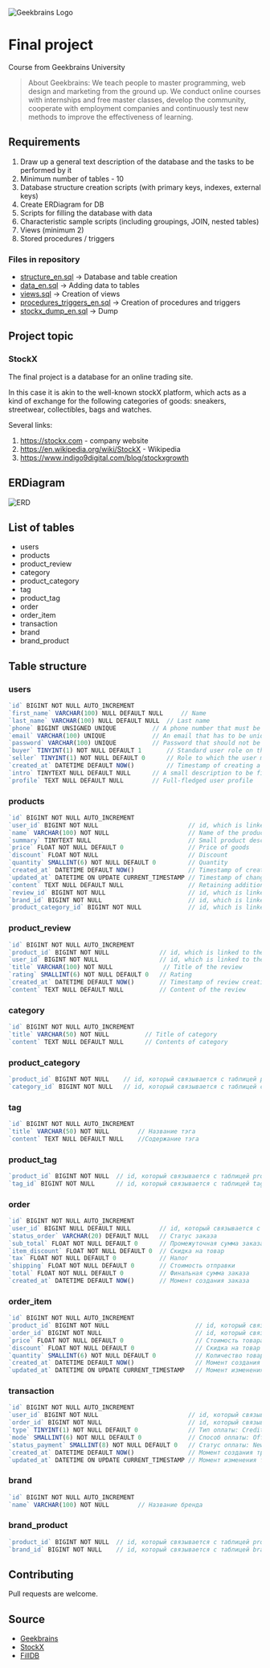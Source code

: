 ![Geekbrains Logo](https://github.com/ilyastartsdata/introductiontopython/blob/master/gb.png)

# Final project

Course from Geekbrains University

> About Geekbrains: We teach people to master programming, web design and marketing from the ground up. We conduct online courses with internships and free master classes, develop the community, cooperate with employment companies and continuously test new methods to improve the effectiveness of learning.

## Requirements

1. Draw up a general text description of the database and the tasks to be performed by it
2. Minimum number of tables - 10
3. Database structure creation scripts (with primary keys, indexes, external keys)
4. Create ERDiagram for DB
5. Scripts for filling the database with data
6. Characteristic sample scripts (including groupings, JOIN, nested tables)
7. Views (minimum 2)
8. Stored procedures / triggers

### Files in repository

- [structure_en.sql](https://github.com/ilyastartsdata/databases_sql/blob/main/final_project/final_project_en/structure_en.sql) -> Database and table creation
- [data_en.sql](https://github.com/ilyastartsdata/databases_sql/blob/main/final_project/final_project_en/data_en.sql) -> Adding data to tables
- [views.sql](https://github.com/ilyastartsdata/databases_sql/blob/main/final_project/final_project_en/views_en.sql) -> Creation of views
- [procedures_triggers_en.sql](https://github.com/ilyastartsdata/databases_sql/blob/main/final_project/final_project_en/procedures_triggers_en.sql) -> Creation of procedures and triggers
- [stockx_dump_en.sql](https://github.com/ilyastartsdata/databases_sql/blob/main/final_project/final_project_en/stockx_dump_en.sql) -> Dump

## Project topic

### StockX

The final project is a database for an online trading site. 

In this case it is akin to the well-known stockX platform, which acts as a kind of exchange for the following categories of goods: sneakers, streetwear, collectibles, bags and watches.

Several links:

1. https://stockx.com - company website
2. https://en.wikipedia.org/wiki/StockX - Wikipedia
3. https://www.indigo9digital.com/blog/stockxgrowth

## ERDiagram

![ERD](https://github.com/ilyastartsdata/databases_sql/blob/main/final_project/final_project_ru/stockX_ERD.png)

## List of tables

- users
- products
- product_review
- category
- product_category
- tag
- product_tag
- order
- order_item
- transaction
- brand
- brand_product

## Table structure

### users

```js
`id` BIGINT NOT NULL AUTO_INCREMENT
`first_name` VARCHAR(100) NULL DEFAULT NULL 	// Name
`last_name` VARCHAR(100) NULL DEFAULT NULL 	// Last name
`phone` BIGINT UNSIGNED UNIQUE 			// A phone number that must be unique
`email` VARCHAR(100) UNIQUE 			// An email that has to be unique
`password` VARCHAR(100) UNIQUE 			// Password that should not be stored here
`buyer` TINYINT(1) NOT NULL DEFAULT 1 		// Standard user role on the site - buyer
`seller` TINYINT(1) NOT NULL DEFAULT 0 		// Role to which the user may apply
`created_at` DATETIME DEFAULT NOW() 		// Timestamp of creating a record
`intro` TINYTEXT NULL DEFAULT NULL 		// A small description to be filled in by the user
`profile` TEXT NULL DEFAULT NULL 		// Full-fledged user profile
```

### products

```js
`id` BIGINT NOT NULL AUTO_INCREMENT
`user_id` BIGINT NOT NULL                         // id, which is linked to the users table
`name` VARCHAR(100) NOT NULL                      // Name of the product
`summary` TINYTEXT NULL                           // Small product description
`price` FLOAT NOT NULL DEFAULT 0                  // Price of goods
`discount` FLOAT NOT NULL                         // Discount
`quantity` SMALLINT(6) NOT NULL DEFAULT 0         // Quantity
`created_at` DATETIME DEFAULT NOW()               // Timestamp of creation of a product position
`updated_at` DATETIME ON UPDATE CURRENT_TIMESTAMP // Timestamp of change in commodity position
`content` TEXT NULL DEFAULT NULL                  // Retaining additional information about the product
`review_id` BIGINT NOT NULL                       // id, which is linked to the review table
`brand_id` BIGINT NOT NULL                        // id, which is linked to the brand table
`product_category_id` BIGINT NOT NULL             // id, which is linked to the product_category table
```

### product_review

```js
`id` BIGINT NOT NULL AUTO_INCREMENT
`product_id` BIGINT NOT NULL              // id, which is linked to the products table
`user_id` BIGINT NOT NULL                 // id, which is linked to the users table
`title` VARCHAR(100) NOT NULL	           // Title of the review
`rating` SMALLINT(6) NOT NULL DEFAULT 0	  // Rating
`created_at` DATETIME DEFAULT NOW()       // Timestamp of review creation
`content` TEXT NULL DEFAULT NULL          // Content of the review
```

### category

```js
`id` BIGINT NOT NULL AUTO_INCREMENT
`title` VARCHAR(50) NOT NULL          // Title of category
`content` TEXT NULL DEFAULT NULL      // Contents of category
```

### product_category

```js
`product_id` BIGINT NOT NULL	// id, который связывается с таблицей products
`category_id` BIGINT NOT NULL	// id, который связывается с таблицей category
```

### tag

```js
`id` BIGINT NOT NULL AUTO_INCREMENT
`title` VARCHAR(50) NOT NULL        // Название тэга
`content` TEXT NULL DEFAULT NULL    //Содержание тэга
```

### product_tag

```js
`product_id` BIGINT NOT NULL  // id, который связывается с таблицей products
`tag_id` BIGINT NOT NULL      // id, который связывается с таблицей tag
```

### order

```js
`id` BIGINT NOT NULL AUTO_INCREMENT
`user_id` BIGINT NULL DEFAULT NULL        // id, который связывается с таблицей users
`status_order` VARCHAR(20) DEFAULT NULL   // Статус заказа
`sub_total` FLOAT NOT NULL DEFAULT 0      // Промежуточная сумма заказа
`item_discount` FLOAT NOT NULL DEFAULT 0  // Скидка на товар
`tax` FLOAT NOT NULL DEFAULT 0            // Налог
`shipping` FLOAT NOT NULL DEFAULT 0       // Стоимость отправки
`total` FLOAT NOT NULL DEFAULT 0          // Финальная сумма заказа
`created_at` DATETIME DEFAULT NOW()       // Момент создания заказа
```

### order_item

```js
`id` BIGINT NOT NULL AUTO_INCREMENT
`product_id` BIGINT NOT NULL                        // id, который связывается с таблицей products
`order_id` BIGINT NOT NULL                          // id, который связывается с таблицей orders
`price` FLOAT NOT NULL DEFAULT 0                    // Стоимость товара
`discount` FLOAT NOT NULL DEFAULT 0                 // Скидка на товар
`quantity` SMALLINT(6) NOT NULL DEFAULT 0           // Количество товара
`created_at` DATETIME DEFAULT NOW()                 // Момент создания товарной позиции
`updated_at` DATETIME ON UPDATE CURRENT_TIMESTAMP   // Момент изменения товарной позиции
```

### transaction

```js
`id` BIGINT NOT NULL AUTO_INCREMENT
`user_id` BIGINT NOT NULL                         // id, который связывается с таблицей users	
`order_id` BIGINT NOT NULL                        // id, который связывается с таблицей orders
`type` TINYINT(1) NOT NULL DEFAULT 0              // Тип оплаты: Credit(0) или Debit(1)
`mode` SMALLINT(6) NOT NULL DEFAULT 0             // Способ оплаты: Offline, Cash on Delivery, Cheque, Draft, Wired and Online
`status_payment` SMALLINT(8) NOT NULL DEFAULT 0   // Статус оплаты: New, Cancelled, Failed, Pending, Declined, Rejected, Success
`created_at` DATETIME DEFAULT NOW()               // Момент создания транзакции
`updated_at` DATETIME ON UPDATE CURRENT_TIMESTAMP // Момент изменения транзакции
```

### brand

```js
`id` BIGINT NOT NULL AUTO_INCREMENT
`name` VARCHAR(100) NOT NULL        // Название бренда
```

### brand_product

```js
`product_id` BIGINT NOT NULL  // id, который связывается с таблицей product
`brand_id` BIGINT NOT NULL    // id, который связывается с таблицей brand
```

## Contributing

Pull requests are welcome.

## Source

- [Geekbrains](https://geekbrains.ru)
- [StockX](https://stockx.com)
- [FillDB](http://filldb.info)
